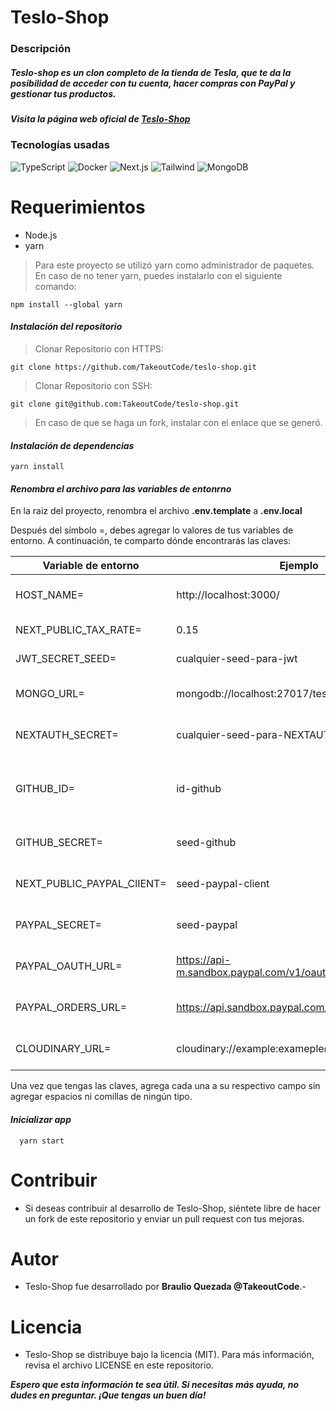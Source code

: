 # Teslo-Shop
### Descripción
##### _Teslo-shop es un clon completo de la tienda de Tesla, que te da la posibilidad de acceder con tu cuenta, hacer compras con PayPal y gestionar tus productos._

##### Visita la página web oficial de [Teslo-Shop](https://tesloshop.takeoutcode.com/)

### Tecnologías usadas
![TypeScript](https://img.shields.io/badge/TypeScript-007ACC?style=for-the-badge&logo=typescript&logoColor=white)
![Docker](https://img.shields.io/badge/Docker-2CA5E0?style=for-the-badge&logo=docker&logoColor=white)
![Next.js](https://img.shields.io/badge/next.js-000000?style=for-the-badge&logo=nextdotjs&logoColor=white)
![Tailwind](https://img.shields.io/badge/Tailwind_CSS-38B2AC?style=for-the-badge&logo=tailwind-css&logoColor=white)
![MongoDB](https://img.shields.io/badge/MongoDB-4EA94B?style=for-the-badge&logo=mongodb&logoColor=white)

# Requerimientos
- Node.js
- yarn
> Para este proyecto se utilizó yarn como administrador de paquetes.
> En caso de no tener yarn, puedes instalarlo con el siguiente comando:

```
npm install --global yarn
```

#### _Instalación del repositorio_
> Clonar Repositorio con HTTPS:
```
git clone https://github.com/TakeoutCode/teslo-shop.git
```

> Clonar Repositorio con SSH:
```
git clone git@github.com:TakeoutCode/teslo-shop.git
```
> En caso de que se haga un fork, instalar con el enlace que se generó.

#### _Instalación de dependencias_

```
yarn install
```
#### _Renombra el archivo para las variables de entonrno_
En la raiz del proyecto, renombra el archivo **.env.template** a **.env.local**

Después del símbolo =, debes agregar lo valores de tus variables de entorno. A continuación, te comparto dónde encontrarás las claves:

| Variable de entorno | Ejemplo | Descripcion |
| --- | --- | ---|
HOST_NAME= | http://localhost:3000/ | Phat donde se encuentra tu aplicacion
NEXT_PUBLIC_TAX_RATE= | 0.15 | Porcentaje de impuetos
JWT_SECRET_SEED= | cualquier-seed-para-jwt | Secret de nuestros JWT
MONGO_URL= | mongodb://localhost:27017/teslodb | Password de la base de datos de Mongo
NEXTAUTH_SECRET= | cualquier-seed-para-NEXTAUTH | Secret de nuestra authentication
GITHUB_ID= | id-github | ID de nuestro proyecto que nos proporciona [Github](https://github.com/settings/apps)
GITHUB_SECRET= | seed-github | Secret que nos proporciona [GitHub](https://github.com/settings/apps)
NEXT_PUBLIC_PAYPAL_ClIENT= | seed-paypal-client | key que nos proporciona [PayPal](https://developer.paypal.com/home)
PAYPAL_SECRET= | seed-paypal | Secret que nos proporciona [PayPal](https://developer.paypal.com/home)
PAYPAL_OAUTH_URL= | https://api-m.sandbox.paypal.com/v1/oauth2/token | Url para hacer autenticaciones de prueba
PAYPAL_ORDERS_URL= | https://api.sandbox.paypal.com/v2/checkout/orders | Url de para hacer ordenes de prueba
CLOUDINARY_URL= | cloudinary://example:exameple@example-app | URL que nos proporciona [Cloudinary](https://cloudinary.com/)

Una vez que tengas las claves, agrega cada una a su respectivo campo sin agregar espacios ni comillas de ningún tipo.

#### _Inicializar app_
```
  yarn start
```
# Contribuir
- Si deseas contribuir al desarrollo de Teslo-Shop, siéntete libre de hacer un fork de este repositorio y enviar un pull request con tus mejoras.

# Autor
- Teslo-Shop fue desarrollado por **Braulio Quezada @TakeoutCode**.- 

# Licencia
- Teslo-Shop se distribuye bajo la licencia (MIT). Para más información, revisa el archivo LICENSE en este repositorio.

**_Espero que esta información te sea útil. Si necesitas más ayuda, no dudes en preguntar. ¡Que tengas un buen día!_**
